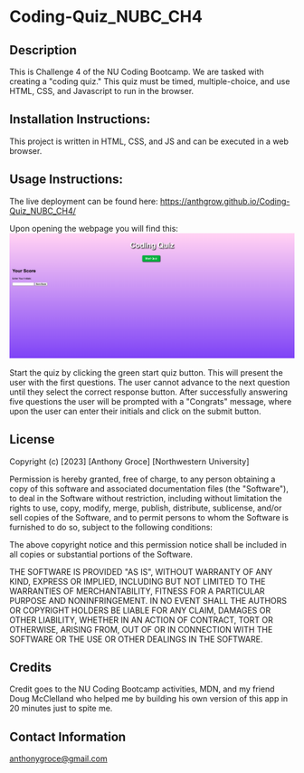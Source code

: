 # Coding-Quiz_NUBC_CH4

## Description
This is Challenge 4 of the NU Coding Bootcamp.  We are tasked with creating a "coding quiz."  This quiz must be timed, multiple-choice, and use HTML, CSS, and Javascript to run in the browser.  


## Installation Instructions:  
This project is written in HTML, CSS, and JS and can be executed in a web browser.

## Usage Instructions:

The live deployment can be found here:
https://anthgrow.github.io/Coding-Quiz_NUBC_CH4/

Upon opening the webpage you will find this:
![Picture of coding quiz webpage](./Assets/Screen%20Shot%202023-02-21%20at%209.51.14%20PM.png)

Start the quiz by clicking the green start quiz button.  This will present the user with the first questions.  The user cannot advance to the next question until they select the correct response button.  After successfully answering five questions the user will be prompted with a "Congrats" message, where upon the user can enter their initials and click on the submit button.

## License

Copyright (c) [2023] [Anthony Groce] [Northwestern University]

Permission is hereby granted, free of charge, to any person obtaining a copy
of this software and associated documentation files (the "Software"), to deal
in the Software without restriction, including without limitation the rights
to use, copy, modify, merge, publish, distribute, sublicense, and/or sell
copies of the Software, and to permit persons to whom the Software is
furnished to do so, subject to the following conditions:

The above copyright notice and this permission notice shall be included in all
copies or substantial portions of the Software.

THE SOFTWARE IS PROVIDED "AS IS", WITHOUT WARRANTY OF ANY KIND, EXPRESS OR
IMPLIED, INCLUDING BUT NOT LIMITED TO THE WARRANTIES OF MERCHANTABILITY,
FITNESS FOR A PARTICULAR PURPOSE AND NONINFRINGEMENT. IN NO EVENT SHALL THE
AUTHORS OR COPYRIGHT HOLDERS BE LIABLE FOR ANY CLAIM, DAMAGES OR OTHER
LIABILITY, WHETHER IN AN ACTION OF CONTRACT, TORT OR OTHERWISE, ARISING FROM,
OUT OF OR IN CONNECTION WITH THE SOFTWARE OR THE USE OR OTHER DEALINGS IN THE
SOFTWARE.


## Credits

Credit goes to the NU Coding Bootcamp activities, MDN, and my friend Doug McClelland who helped me by building his own version of this app in 20 minutes just to spite me.


## Contact Information

anthonygroce@gmail.com
